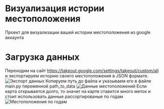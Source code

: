 # Визуализация истории местоположения
Проект для визуализации вашей истории местоположения из google аккаунта
# Загрузка данных
Переходим на сайт https://takeout.google.com/settings/takeout/custom/all и экспортируем историю своего местоположения в JSON формате.
![Экспорт данных](imgs/ru_export.jpg?raw=true "Test")
Копируем путь до файла и указываем его в файле main.py переменной path_to_data
![Данные местоположений](imgs/ru_records.jpg?raw=true "Test")
Если карта открывается долго, то значит на карте ставится много меток и стоит использовать данные рассортированые по годам
![Местоположения по годам](imgs/ru_years.jpg?raw=true "Test")
